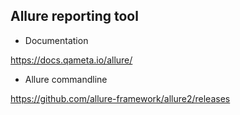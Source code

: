 ## Allure reporting tool

* Documentation

https://docs.qameta.io/allure/

* Allure commandline

https://github.com/allure-framework/allure2/releases